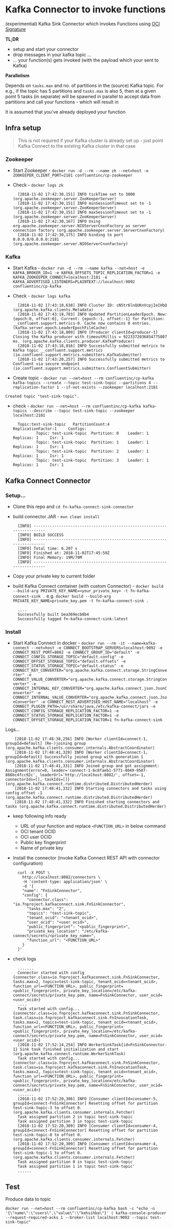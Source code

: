 # Kafka Connector to invoke functions

(experimential) Kafka Sink Connector which invokes Functions using [OCI Signature](https://docs.cloud.oracle.com/iaas/Content/API/Concepts/signingrequests.htm)

**TL;DR**

- setup and start your connector
- drop messages in your kafka topic ...
- ... your function(s) gets invoked (with the payload which your sent to Kafka)

**Parallelism**

Depends on `tasks.max` and no. of partitions in the (source) Kafka topic. For e.g., if the topic has 5 partitions and `tasks.max` is also 5, then at a given point 5 tasks (in separate) will be spawned in parallel to accept data from partitions and call your functions - which will result in 


It is assumed that you've already deployed your function 

## Infra setup

> This is not required if your Kafka cluster is already set up - just point Kafka Connect to the existing Kafka cluster in that case

### Zookeeper

- Start Zookeeper - `docker run -d --rm --name zk --net=host -e ZOOKEEPER_CLIENT_PORT=2181 confluentinc/cp-zookeeper`
- Check - `docker logs zk`

		[2018-11-02 17:42:30,151] INFO tickTime set to 3000 (org.apache.zookeeper.server.ZooKeeperServer)
		[2018-11-02 17:42:30,151] INFO minSessionTimeout set to -1 (org.apache.zookeeper.server.ZooKeeperServer)
		[2018-11-02 17:42:30,151] INFO maxSessionTimeout set to -1 (org.apache.zookeeper.server.ZooKeeperServer)
		[2018-11-02 17:42:30,167] INFO Using org.apache.zookeeper.server.NIOServerCnxnFactory as server connection factory (org.apache.zookeeper.server.ServerCnxnFactory)
		[2018-11-02 17:42:30,175] INFO binding to port 0.0.0.0/0.0.0.0:2181 (org.apache.zookeeper.server.NIOServerCnxnFactory)

### Kafka

- Start Kafka - `docker run -d --rm --name kafka --net=host -e KAFKA_BROKER_ID=1 -e KAFKA_OFFSETS_TOPIC_REPLICATION_FACTOR=1 -e KAFKA_ZOOKEEPER_CONNECT=localhost:2181 -e KAFKA_ADVERTISED_LISTENERS=PLAINTEXT://localhost:9092 confluentinc/cp-kafka`
- Check - `docker logs kafka`

		[2018-11-02 17:43:18,638] INFO Cluster ID: cN5tr6lnQUKnVcpjIeIHbQ (org.apache.kafka.clients.Metadata)
		[2018-11-02 17:43:18,783] INFO Updated PartitionLeaderEpoch. New: {epoch:0, offset:0}, Current: {epoch:-1, offset:-1} for Partition: __confluent.support.metrics-0. Cache now contains 0 entries. (kafka.server.epoch.LeaderEpochFileCache)
		[2018-11-02 17:43:18,809] INFO [Producer clientId=producer-1] Closing the Kafka producer with timeoutMillis = 9223372036854775807 ms. (org.apache.kafka.clients.producer.KafkaProducer)
		[2018-11-02 17:43:18,816] INFO Successfully submitted metrics to Kafka topic __confluent.support.metrics (io.confluent.support.metrics.submitters.KafkaSubmitter)
		[2018-11-02 17:43:20,257] INFO Successfully submitted metrics to Confluent via secure endpoint (io.confluent.support.metrics.submitters.ConfluentSubmitter)

- Create topic - `docker run --net=host --rm confluentinc/cp-kafka kafka-topics --create --topic test-sink-topic --partitions 4 --replication-factor 1 --if-not-exists --zookeeper localhost:2181`

`Created topic "test-sink-topic".`

- check - `docker run --net=host --rm confluentinc/cp-kafka kafka-topics --describe --topic test-sink-topic --zookeeper localhost:2181`

		Topic:test-sink-topic   PartitionCount:4        ReplicationFactor:1     Configs:
		        Topic: test-sink-topic  Partition: 0    Leader: 1       Replicas: 1     Isr: 1
		        Topic: test-sink-topic  Partition: 1    Leader: 1       Replicas: 1     Isr: 1
		        Topic: test-sink-topic  Partition: 2    Leader: 1       Replicas: 1     Isr: 1
		        Topic: test-sink-topic  Partition: 3    Leader: 1       Replicas: 1     Isr: 1

## Kafka Connect Connector

### Setup...

- Clone this repo and `cd fn-kafka-connect-sink-connector`
- build connector JAR - `mvn clean install`

		[INFO] ------------------------------------------------------------------------
		[INFO] BUILD SUCCESS
		[INFO] ------------------------------------------------------------------------
		[INFO] Total time: 6.207 s
		[INFO] Finished at: 2018-11-02T17:45:59Z
		[INFO] Final Memory: 19M/70M
		[INFO] ------------------------------------------------------------------------


- Copy your private key to current folder
- build Kafka Connect container (with custom Connector) - `docker build --build-arg PRIVATE_KEY_NAME=<your_private_key> -t fn-kafka-connect-sink .` e.g. `docker build --build-arg PRIVATE_KEY_NAME=private_key.pem -t fn-kafka-connect-sink .`

		....
		Successfully built bea369ecb8b4
		Successfully tagged fn-kafka-connect-sink:latest

### Install

- Start Kafka Connect in docker - `docker run --rm -it --name=kafka-connect --net=host -e CONNECT_BOOTSTRAP_SERVERS=localhost:9092 -e CONNECT_REST_PORT=8082 -e CONNECT_GROUP_ID="default" -e CONNECT_CONFIG_STORAGE_TOPIC="default.config" -e CONNECT_OFFSET_STORAGE_TOPIC="default.offsets" -e CONNECT_STATUS_STORAGE_TOPIC="default.status" -e CONNECT_KEY_CONVERTER="org.apache.kafka.connect.storage.StringConverter" -e CONNECT_VALUE_CONVERTER="org.apache.kafka.connect.storage.StringConverter" -e CONNECT_INTERNAL_KEY_CONVERTER="org.apache.kafka.connect.json.JsonConverter" -e CONNECT_INTERNAL_VALUE_CONVERTER="org.apache.kafka.connect.json.JsonConverter" -e CONNECT_REST_ADVERTISED_HOST_NAME="localhost" -e CONNECT_PLUGIN_PATH=/usr/share/java,/etc/kafka-connect/jars -e CONNECT_CONFIG_STORAGE_REPLICATION_FACTOR=1 -e CONNECT_STATUS_STORAGE_REPLICATION_FACTOR=1 -e CONNECT_OFFSET_STORAGE_REPLICATION_FACTOR=1 fn-kafka-connect-sink`

Logs...


		[2018-11-02 17:48:38,256] INFO [Worker clientId=connect-1, groupId=default] (Re-)joining group (org.apache.kafka.clients.consumer.internals.AbstractCoordinator)
		[2018-11-02 17:48:41,329] INFO [Worker clientId=connect-1, groupId=default] Successfully joined group with generation 1 (org.apache.kafka.clients.consumer.internals.AbstractCoordinator)
		[2018-11-02 17:48:41,331] INFO Joined group and got assignment: Assignment{error=0, leader='connect-1-6c8faeb1-5771-4049-9587-866bc4fcc92c', leaderUrl='http://localhost:8082/', offset=-1, connectorIds=[], taskIds=[]} (org.apache.kafka.connect.runtime.distributed.DistributedHerder)
		[2018-11-02 17:48:41,332] INFO Starting connectors and tasks using config offset -1 (org.apache.kafka.connect.runtime.distributed.DistributedHerder)
		[2018-11-02 17:48:41,332] INFO Finished starting connectors and tasks (org.apache.kafka.connect.runtime.distributed.DistributedHerder)

- keep following info ready 
	- URL of your function and replace `<FUNCTION_URL>` in below command
	- OCI tenant OCID
	- OCI user OCID
	- Public key fingerprint
	- Name of private key
- Install the connector (invoke Kafka Connect REST API with connector configuration)

		curl -X POST \
		  http://localhost:8082/connectors \
		  -H 'content-type: application/json' \
		  -d '{
		  "name": "FnSinkConnector",
		  "config": {
		    "connector.class": "io.fnproject.kafkaconnect.sink.FnSinkConnector",
		    "tasks.max": "2",
		    "topics": "test-sink-topic",
		    "tenant_ocid": "<tenant_ocid>",
		    "user_ocid": "<user_ocid>",
		    "public_fingerprint": "<public_fingerprint>",
		    "private_key_location": "/etc/kafka-connect/secrets/<private_key_name>",
		    "function_url": "<FUNCTION_URL>"
		  }
		}'

- check logs
	
		.......
		Connector started with config {connector.class=io.fnproject.kafkaconnect.sink.FnSinkConnector, tasks.max=2, topics=test-sink-topic, tenant_ocid=<tenant_ocid>, function_url=<FUNCTION_URL>, public_fingerprint=<public_fingerprint>, private_key_location=/etc/kafka-connect/secrets/private_key.pem, name=FnSinkConnector, user_ocid=<user_ocid>}
		....
		Task started with config... {connector.class=io.fnproject.kafkaconnect.sink.FnSinkConnector, task.class=io.fnproject.kafkaconnect.sink.FnInvocationTask, tasks.max=2, topics=test-sink-topic, tenant_ocid=<tenant_ocid>, function_url=<FUNCTION_URL>, public_fingerprint=<public_fingerprint>, private_key_location=/etc/kafka-connect/secrets/private_key.pem, name=FnSinkConnector, user_ocid=<user_ocid>}
		[2018-11-02 17:52:14,254] INFO WorkerSinkTask{id=FnSinkConnector-1} Sink task finished initialization and start (org.apache.kafka.connect.runtime.WorkerSinkTask)
		Task started with config... {connector.class=io.fnproject.kafkaconnect.sink.FnSinkConnector, task.class=io.fnproject.kafkaconnect.sink.FnInvocationTask, tasks.max=2, topics=test-sink-topic, tenant_ocid=<tenant_ocid>, function_url=<FUNCTION_URL>, public_fingerprint=<public_fingerprint>, private_key_location=/etc/kafka-connect/secrets/private_key.pem, name=FnSinkConnector, user_ocid=<user_ocid>}
		.......
		[2018-11-02 17:52:20,306] INFO [Consumer clientId=consumer-5, groupId=connect-FnSinkConnector] Resetting offset for partition test-sink-topic-3 to offset 0. (org.apache.kafka.clients.consumer.internals.Fetcher)
		Task assigned partition 2 in topic test-sink-topic
		Task assigned partition 3 in topic test-sink-topic
		[2018-11-02 17:52:20,309] INFO [Consumer clientId=consumer-4, groupId=connect-FnSinkConnector] Resetting offset for partition test-sink-topic-0 to offset 0. (org.apache.kafka.clients.consumer.internals.Fetcher)
		[2018-11-02 17:52:20,309] INFO [Consumer clientId=consumer-4, groupId=connect-FnSinkConnector] Resetting offset for partition test-sink-topic-1 to offset 0. (org.apache.kafka.clients.consumer.internals.Fetcher)
		Task assigned partition 0 in topic test-sink-topic
		Task assigned partition 1 in topic test-sink-topic'
		......

## Test

Produce data to topic

`docker run --net=host --rm confluentinc/cp-kafka bash -c "echo -n '{\"name\":\"users\",\"value\":\"kehsihba\"}' | kafka-console-producer --request-required-acks 1 --broker-list localhost:9092 --topic test-sink-topic"`
